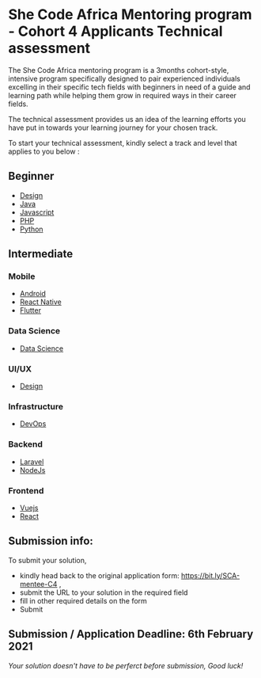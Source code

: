 # She Code Africa Mentoring program - Cohort 4 Applicants Technical assessment
The She Code Africa mentoring program is a 3months cohort-style, intensive program specifically designed to pair experienced individuals excelling in their specific tech fields with beginners in need of a guide and learning path while helping them grow in required ways in their career fields.

The technical assessment provides us an idea of the learning efforts you have put in towards your learning journey for your chosen track.

To start your technical assessment, kindly select a track and level that applies to you below : 

## Beginner
- [Design](beginner/design.md)
- [Java](beginner/java.md)
- [Javascript](beginner/javascript.md)
- [PHP](beginner/php.md)
- [Python](beginner/python.md)
  
## Intermediate

### Mobile
- [Android](intermediate/android.md)
- [React Native](intermediate/reactnative.md)
- [Flutter](intermediate/flutter.md)

### Data Science
- [Data Science](intermediate/datasci.md)

### UI/UX
- [Design](intermediate/design.md)

### Infrastructure
- [DevOps](intermediate/devops.md)

### Backend
- [Laravel](intermediate/laravel.md)
- [NodeJs](intermediate/nodejs.md)

### Frontend
- [Vuejs](intermediate/vue.md)
- [React](intermediate/react.md)

## Submission info:
To submit your solution, 
- kindly head back to the original application form: https://bit.ly/SCA-mentee-C4 ,
- submit the URL to your solution in the required field
- fill in other required details on the form
- Submit

## Submission / Application Deadline: 6th February 2021

*Your solution doesn't have to be perferct before submission, Good luck!*
